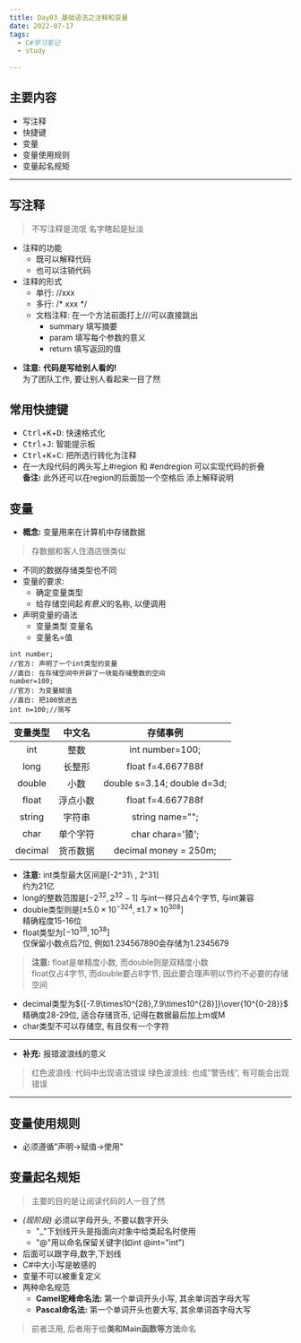 ```yaml
---
title: Day03_基础语法之注释和变量
date: 2022-07-17
tags:
  - C#学习笔记
  - study
      
---
```


## 主要内容
- 写注释
- 快捷键
- 变量
- 变量使用规则
- 变量起名规矩
- - -

## 写注释
> 不写注释是流氓
> 名字瞎起是扯淡
+ 注释的功能
  - 既可以解释代码
  - 也可以注销代码
+ 注释的形式
  - 单行: //xxx
  - 多行: /* xxx */
  - 文档注释: 在一个方法前面打上///可以直接跳出
    + summary 填写摘要
    + param 填写每个参数的意义
    + return 填写返回的值
   
- **注意:** **代码是写给别人看的!**  
  为了团队工作, 要让别人看起来一目了然

## 常用快捷键
- <kbd>Ctrl</kbd>+<kbd>K</kbd>+<kbd>D</kbd>: 快速格式化
- <kbd>Ctrl</kbd>+<kbd>J</kbd>:  智能提示板
- <kbd>Ctrl</kbd>+<kbd>K</kbd>+<kbd>C</kbd>: 把所选行转化为注释
- 在一大段代码的两头写上\#region 和 \#endregion 可以实现代码的折叠  
**备注:** 此外还可以在region的后面加一个空格后 添上解释说明

## 变量
- **概念:** 变量用来在计算机中存储数据
> 存数据和客人住酒店很类似
- 不同的数据存储类型也不同
- 变量的要求:
  + 确定变量类型
  + 给存储空间起*有意义*的名称, 以便调用
- 声明变量的语法
  + 变量类型 变量名
  + 变量名=值
```
int number;
//官方: 声明了一个int类型的变量
//直白: 在存储空间中开辟了一块能存储整数的空间
number=100;
//官方: 为变量赋值
//直白: 把100放进去
int n=100;//简写
``` 
|变量类型|中文名|存储事例|
|:-:|:-:|:-:|
|int|整数|int number=100;|
|long|长整形|float f=4.667788f|
|double|小数|double s=3.14;  double d=3d;|
|float|浮点小数|float f=4.667788f|
|string|字符串|string name="";|
|char|单个字符|char chara='猹';|
|decimal|货币数据|decimal money = 250m;|
- **注意:** int类型最大区间是\[\-2\^31\ , 2\^31\]  
  约为21亿
- long的整数范围是$[-2^{32}, 2^{32}-1]$
  与int一样只占4个字节, 与int兼容
- double类型则是$[\pm5.0\times10^{-324},\pm1.7\times10^{308}]$  
  精确程度15-16位
- float类型为$[-10^{38},10^{38}]$  
  仅保留小数点后7位, 例如1.234567890会存储为1.2345679
> **注意:** float是单精度小数, 而double则是双精度小数  
> float仅占4字节, 而double要占8字节, 因此要合理声明以节约不必要的存储空间
- decimal类型为${[-7.9\times10^{28},7.9\times10^{28}]}\over{10^{0-28}}$
  精确度28-29位, 适合存储货币, 记得在数据最后加上m或M
- char类型不可以存储空, 有且仅有一个字符
- - -
- **补充:** 报错波浪线的意义
> 红色波浪线: 代码中出现语法错误
> 绿色波浪线: 也成"警告线", 有可能会出现错误
- - -
## 变量使用规则
- 必须遵循"声明$\rightarrow$赋值$\rightarrow$使用"

## 变量起名规矩
> 主要的目的是让阅读代码的人一目了然
- *\(现阶段\)* 必须以字母开头, 不要以数字开头
  + "_"下划线开头是指面向对象中给类起名时使用
  + "@"用以命名保留关键字(如int \@int="int")
- 后面可以跟字母,数字,下划线
- C\#中大小写是敏感的
- 变量不可以被重复定义
- 两种命名规范
  + **Camel驼峰命名法:** 第一个单词开头小写, 其余单词首字母大写
  + **Pascal命名法:** 第一个单词开头也要大写, 其余单词首字母大写
> 前者泛用, 后者用于给**类和Main函数等方法**命名